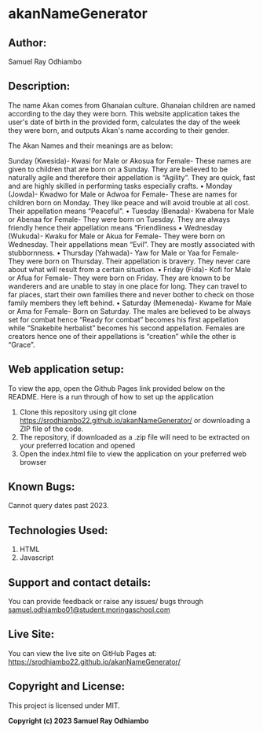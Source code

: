 # akanNameGenerator
## Author:
Samuel Ray Odhiambo
## Description:
The name Akan comes from Ghanaian culture. Ghanaian children are named according to the day they were born. This website application takes the user's date of birth in the provided form, calculates the day of the week they were born, and outputs Akan's name according to their gender. 

The Akan Names and their meanings are as below:

Sunday (Kwesida)- Kwasi for Male or Akosua for Female- These names are given to children that are born on a Sunday. They are believed to be naturally agile and therefore their appellation is “Agility”. They are quick, fast and are highly skilled in performing tasks especially crafts.
•	Monday (Jowda)- Kwadwo for Male or Adwoa for Female- These are names for children born on Monday. They like peace and will avoid trouble at all cost. Their appellation means “Peaceful”.
•	Tuesday (Benada)- Kwabena for Male or Abenaa for Female- They were born on Tuesday. They are always friendly hence their appellation means “Friendliness
•	Wednesday (Wukuda)- Kwaku for Male or Akua for Female- They were born on Wednesday. Their appellations mean “Evil”. They are mostly associated with stubbornness.
•	Thursday (Yahwada)- Yaw for Male or Yaa for Female- They were born on Thursday. Their appellation is bravery. They never care about what will result from a certain situation.
•	Friday (Fida)- Kofi for Male or Afua for Female- They were born on Friday. They are known to be wanderers and are unable to stay in one place for long. They can travel to far places, start their own families there and never bother to check on those family members they left behind.
•	Saturday (Memeneda)- Kwame for Male or Ama for Female- Born on Saturday. The males are believed to be always set for combat hence “Ready for combat” becomes his first appellation while “Snakebite herbalist” becomes his second appellation. Females are creators hence one of their appellations is “creation” while the other is “Grace”.

## Web application setup:
To view the app, open the Github Pages link provided below on the README. Here is a run through of how to set up the application
1.	Clone this repository using git clone  https://srodhiambo22.github.io/akanNameGenerator/  or downloading a ZIP file of the code.
2.	The repository, if downloaded as a .zip file will need to be extracted on your preferred location and opened
3.	Open the index.html file to view the application on your preferred web browser
## Known Bugs:
Cannot query dates past 2023.
## Technologies Used:
1.	HTML
2.	Javascript
## Support and contact details:
You can provide feedback or raise any issues/ bugs through samuel.odhiambo01@student.moringaschool.com
## Live Site:
You can view the live site on GitHub Pages at:  https://srodhiambo22.github.io/akanNameGenerator/
## Copyright and License:
This project is licensed under MIT.

**Copyright (c) 2023 Samuel Ray Odhiambo**
